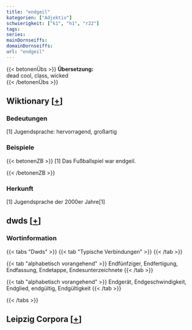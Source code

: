```yaml
---
title: "endgeil"
kategorien: ["Adjektiv"]
schwierigkeit: ["k1", "h1", "r22"]
tags:
series:
mainDornseiffs:
domainDornseiffs:
url: "endgeil"
---
```


{{< betonenÜbs >}}
**Übersetzung:**  
dead cool, class, wicked  
{{< /betonenÜbs >}}

## Wiktionary [[+](https://de.wiktionary.org/wiki/endgeil)]

### Bedeutungen
[1] Jugendsprache: hervorragend, großartig  

### Beispiele
{{< betonenZB >}}
[1] Das Fußballspiel war endgeil.  

{{< /betonenZB >}}
### Herkunft
[1] Jugendsprache der 2000er Jahre[1]  



## dwds [[+](https://www.dwds.de/wb/endgeil)]

### Wortinformation
{{< tabs "Dwds" >}}
{{< tab "Typische Verbindungen" >}}
{{< /tab >}}

{{< tab "alphabetisch vorangehend" >}}
Endfünfziger, Endfertigung, Endfassung, Endetappe, Endesunterzeichnete
{{< /tab >}}

{{< tab "alphabetisch vorangehend" >}}
Endgerät, Endgeschwindigkeit, Endglied, endgültig, Endgültigkeit
{{< /tab >}}

{{< /tabs >}}

## Leipzig Corpora [[+](https://corpora.uni-leipzig.de/en/res?word=endgeil&corpusId=deu_newscrawl-public_2018)]

